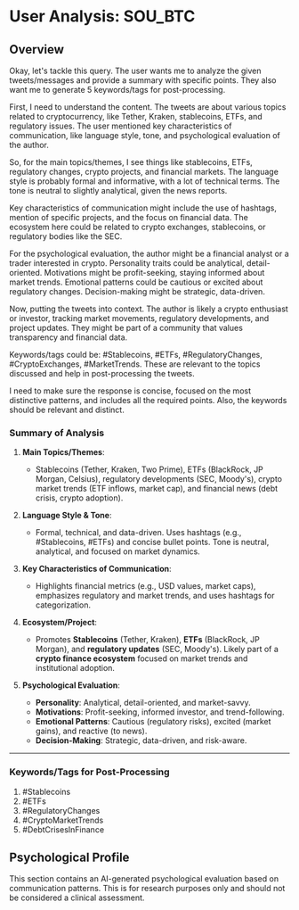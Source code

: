 # User Analysis: SOU_BTC

## Overview

<think>
Okay, let's tackle this query. The user wants me to analyze the given tweets/messages and provide a summary with specific points. They also want me to generate 5 keywords/tags for post-processing. 

First, I need to understand the content. The tweets are about various topics related to cryptocurrency, like Tether, Kraken, stablecoins, ETFs, and regulatory issues. The user mentioned key characteristics of communication, like language style, tone, and psychological evaluation of the author.

So, for the main topics/themes, I see things like stablecoins, ETFs, regulatory changes, crypto projects, and financial markets. The language style is probably formal and informative, with a lot of technical terms. The tone is neutral to slightly analytical, given the news reports.

Key characteristics of communication might include the use of hashtags, mention of specific projects, and the focus on financial data. The ecosystem here could be related to crypto exchanges, stablecoins, or regulatory bodies like the SEC.

For the psychological evaluation, the author might be a financial analyst or a trader interested in crypto. Personality traits could be analytical, detail-oriented. Motivations might be profit-seeking, staying informed about market trends. Emotional patterns could be cautious or excited about regulatory changes. Decision-making might be strategic, data-driven.

Now, putting the tweets into context. The author is likely a crypto enthusiast or investor, tracking market movements, regulatory developments, and project updates. They might be part of a community that values transparency and financial data.

Keywords/tags could be: #Stablecoins, #ETFs, #RegulatoryChanges, #CryptoExchanges, #MarketTrends. These are relevant to the topics discussed and help in post-processing the tweets.

I need to make sure the response is concise, focused on the most distinctive patterns, and includes all the required points. Also, the keywords should be relevant and distinct.
</think>

### **Summary of Analysis**  
1. **Main Topics/Themes**:  
   - Stablecoins (Tether, Kraken, Two Prime), ETFs (BlackRock, JP Morgan, Celsius), regulatory developments (SEC, Moody's), crypto market trends (ETF inflows, market cap), and financial news (debt crisis, crypto adoption).  

2. **Language Style & Tone**:  
   - Formal, technical, and data-driven. Uses hashtags (e.g., #Stablecoins, #ETFs) and concise bullet points. Tone is neutral, analytical, and focused on market dynamics.  

3. **Key Characteristics of Communication**:  
   - Highlights financial metrics (e.g., USD values, market caps), emphasizes regulatory and market trends, and uses hashtags for categorization.  

4. **Ecosystem/Project**:  
   - Promotes **Stablecoins** (Tether, Kraken), **ETFs** (BlackRock, JP Morgan), and **regulatory updates** (SEC, Moody's). Likely part of a **crypto finance ecosystem** focused on market trends and institutional adoption.  

5. **Psychological Evaluation**:  
   - **Personality**: Analytical, detail-oriented, and market-savvy.  
   - **Motivations**: Profit-seeking, informed investor, and trend-following.  
   - **Emotional Patterns**: Cautious (regulatory risks), excited (market gains), and reactive (to news).  
   - **Decision-Making**: Strategic, data-driven, and risk-aware.  

---

### **Keywords/Tags for Post-Processing**  
1. #Stablecoins  
2. #ETFs  
3. #RegulatoryChanges  
4. #CryptoMarketTrends  
5. #DebtCrisesInFinance

## Psychological Profile

This section contains an AI-generated psychological evaluation based on communication patterns. This is for research purposes only and should not be considered a clinical assessment.